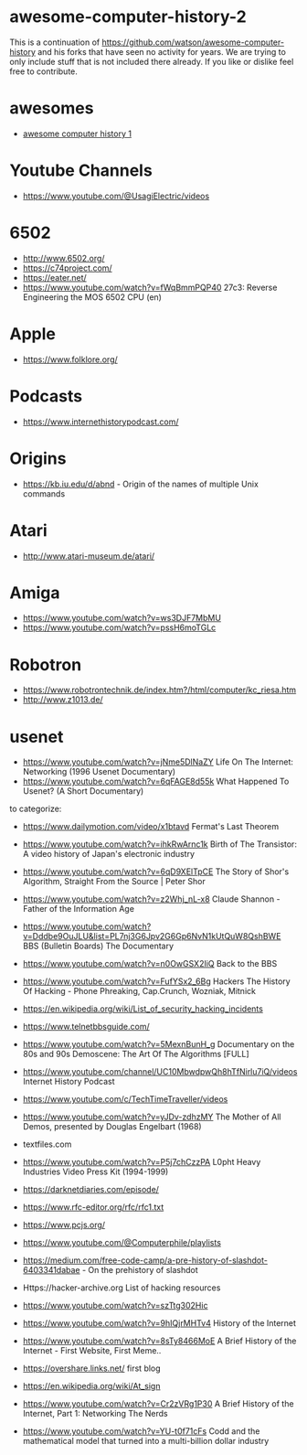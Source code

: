 # awesome-computer-history-2
This is a continuation of https://github.com/watson/awesome-computer-history and his forks that have seen no activity for years. We are trying to only include stuff that is not included there already. If you like or dislike feel free to contribute.

# awesomes
- [awesome computer history 1](https://github.com/watson/awesome-computer-history) 

# Youtube Channels
- https://www.youtube.com/@UsagiElectric/videos
  

# 6502
- http://www.6502.org/
- https://c74project.com/
- https://eater.net/
- https://www.youtube.com/watch?v=fWqBmmPQP40 27c3: Reverse Engineering the MOS 6502 CPU (en)

# Apple
- https://www.folklore.org/

# Podcasts
- https://www.internethistorypodcast.com/

# Origins
- https://kb.iu.edu/d/abnd - Origin of the names of multiple Unix commands

# Atari
- http://www.atari-museum.de/atari/


# Amiga
- https://www.youtube.com/watch?v=ws3DJF7MbMU
- https://www.youtube.com/watch?v=pssH6moTGLc

  
# Robotron
- https://www.robotrontechnik.de/index.htm?/html/computer/kc_riesa.htm
- http://www.z1013.de/

# usenet
- https://www.youtube.com/watch?v=jNme5DlNaZY Life On The Internet: Networking (1996 Usenet Documentary)
- https://www.youtube.com/watch?v=6qFAGE8d55k What Happened To Usenet? (A Short Documentary)

to categorize:

- https://www.dailymotion.com/video/x1btavd Fermat's Last Theorem
- https://www.youtube.com/watch?v=ihkRwArnc1k Birth of The Transistor: A video history of Japan's electronic industry
- https://www.youtube.com/watch?v=6qD9XElTpCE The Story of Shor's Algorithm, Straight From the Source | Peter Shor
- https://www.youtube.com/watch?v=z2Whj_nL-x8 Claude Shannon - Father of the Information Age
- https://www.youtube.com/watch?v=Dddbe9OuJLU&list=PL7nj3G6Jpv2G6Gp6NvN1kUtQuW8QshBWE BBS (Bulletin Boards) The Documentary
- https://www.youtube.com/watch?v=n0OwGSX2IiQ Back to the BBS
- https://www.youtube.com/watch?v=FufYSx2_6Bg Hackers The History Of Hacking - Phone Phreaking, Cap.Crunch, Wozniak, Mitnick
- https://en.wikipedia.org/wiki/List_of_security_hacking_incidents
- https://www.telnetbbsguide.com/
- https://www.youtube.com/watch?v=5MexnBunH_g Documentary on the 80s and 90s Demoscene: The Art Of The Algorithms [FULL]
- https://www.youtube.com/channel/UC10MbwdpwQh8hTfNirlu7iQ/videos Internet History Podcast
- https://www.youtube.com/c/TechTimeTraveller/videos
- https://www.youtube.com/watch?v=yJDv-zdhzMY The Mother of All Demos, presented by Douglas Engelbart (1968)
- textfiles.com
- https://www.youtube.com/watch?v=P5j7chCzzPA L0pht Heavy Industries Video Press Kit (1994-1999)
- https://darknetdiaries.com/episode/
- https://www.rfc-editor.org/rfc/rfc1.txt
- https://www.pcjs.org/
- https://www.youtube.com/@Computerphile/playlists
- https://medium.com/free-code-camp/a-pre-history-of-slashdot-6403341dabae - On the prehistory of slashdot
- Https://hacker-archive.org List of hacking resources
- https://www.youtube.com/watch?v=szTtg302Hic

- https://www.youtube.com/watch?v=9hIQjrMHTv4 History of the Internet
- https://www.youtube.com/watch?v=8sTy8466MoE A Brief History of the Internet - First Website, First Meme..
- https://overshare.links.net/ first blog
- https://en.wikipedia.org/wiki/At_sign
- https://www.youtube.com/watch?v=Cr2zVRg1P30 A Brief History of the Internet, Part 1: Networking The Nerds
- https://www.youtube.com/watch?v=YU-t0f71cFs Codd and the mathematical model that turned into a multi-billion dollar industry




